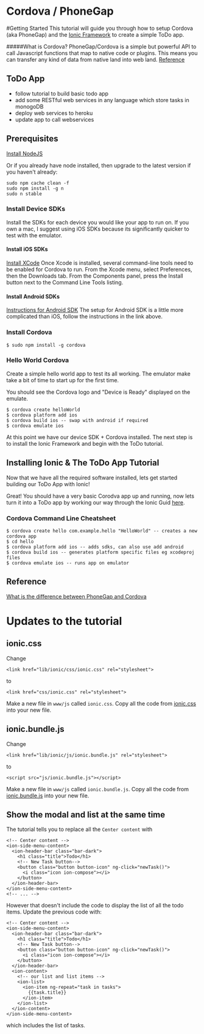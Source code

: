 Cordova / PhoneGap
==========================

#Getting Started
This tutorial will guide you through how to setup Cordova (aka PhoneGap) and the [Ionic Framework](http://ionicframework.com) to create a simple ToDo app.

#####What is Cordova?
PhoneGap/Cordova is a simple but powerful API to call Javascript functions that map to native code or plugins. This means you can transfer any kind of data from native land into web land. [Reference](http://ionicframework.com/blog/what-is-cordova-phonegap/)

## ToDo App
* follow tutorial to build basic todo app
* add some RESTful web services in any language which store tasks in monogoDB
* deploy web services to heroku
* update app to call webservices

## Prerequisites
[Install NodeJS](http://nodejs.org/)

Or if you already have node installed, then upgrade to the latest version if you haven't already:
```
sudo npm cache clean -f
sudo npm install -g n
sudo n stable
```

### Install Device SDKs
Install the SDKs for each device you would like your app to run on. If you own a mac, I suggest using iOS SDKs because its significantly quicker to test with the emulator.

#### Install iOS SDKs
[Install XCode](https://itunes.apple.com/us/app/xcode/id497799835?mt=12)
Once Xcode is installed, several command-line tools need to be enabled for Cordova to run. From the Xcode menu, select Preferences, then the Downloads tab. From the Components panel, press the Install button next to the Command Line Tools listing.

#### Install Android SDKs
[Instructions for Android SDK](http://docs.phonegap.com/en/edge/guide_platforms_android_index.md.html#Android%20Platform%20Guide)
The setup for Android SDK is a little more complicated than iOS, follow the instructions in the link above.

### Install Cordova
```
$ sudo npm install -g cordova
```

### Hello World Cordova
Create a simple hello world app to test its all working. The emulator make take a bit of time to start up for the first time.

You should see the Cordova logo and "Device is Ready" displayed on the emulate.

```
$ cordova create helloWorld
$ cordova platform add ios
$ cordova build ios -- swap with android if required
$ cordova emulate ios
```
At this point we have our device SDK + Cordova installed. The next step is to install the Ionic Framework and begin with the ToDo tutorial.

## Installing Ionic & The ToDo App Tutorial
Now that we have all the required software installed, lets get started building our ToDo App with Ionic!

Great! You should have a very basic Corodva app up and running, now lets turn it into a ToDo app by working our way through the Ionic Guid [here](http://ionicframework.com/docs/guide/starting.html).

###  Cordova Command Line Cheatsheet
```
$ cordova create hello com.example.hello "HelloWorld" -- creates a new cordova app
$ cd hello
$ cordova platform add ios -- adds sdks, can also use add android
$ cordova build ios -- generates platform specific files eg xcodeproj files
$ cordova emulate ios -- runs app on emulator
```

## Reference
[What is the difference between PhoneGap and Cordova](http://ionicframework.com/blog/what-is-cordova-phonegap/)


# Updates to the tutorial
## ionic.css

Change
```
<link href="lib/ionic/css/ionic.css" rel="stylesheet">
```
to
```
<link href="css/ionic.css" rel="stylesheet">
```
Make a new file in `www/js` called `ionic.css`. Copy all the code from [ionic.css](https://raw.githubusercontent.com/driftyco/ionic/master/release/css/ionic.css) into your new file.

## ionic.bundle.js

Change
```
<link href="lib/ionic/js/ionic.bundle.js" rel="stylesheet">
```
to
```
<script src="js/ionic.bundle.js"></script>
```
Make a new file in `www/js` called `ionic.bundle.js`. Copy all the code from [ionic.bundle.js](https://raw.githubusercontent.com/driftyco/ionic/master/release/js/ionic.bundle.js) into your new file.

## Show the modal and list at the same time
The tutorial tells you to replace all the `Center content` with
```
<!-- Center content -->
<ion-side-menu-content>
  <ion-header-bar class="bar-dark">
    <h1 class="title">Todo</h1>
    <!-- New Task button-->
    <button class="button button-icon" ng-click="newTask()">
      <i class="icon ion-compose"></i>
    </button>
  </ion-header-bar>
</ion-side-menu-content>
<!-- ... -->
```
However that doesn't include the code to display the list of all the todo items. Update the previous code with:
```
<!-- Center content -->
<ion-side-menu-content>
  <ion-header-bar class="bar-dark">
    <h1 class="title">Todo</h1>
    <!-- New Task button-->
    <button class="button button-icon" ng-click="newTask()">
      <i class="icon ion-compose"></i>
    </button>
  </ion-header-bar>
  <ion-content>
    <!-- our list and list items -->
    <ion-list>
      <ion-item ng-repeat="task in tasks">
        {{task.title}}
      </ion-item>
    </ion-list>
  </ion-content>
</ion-side-menu-content>
```
which includes the list of tasks.
